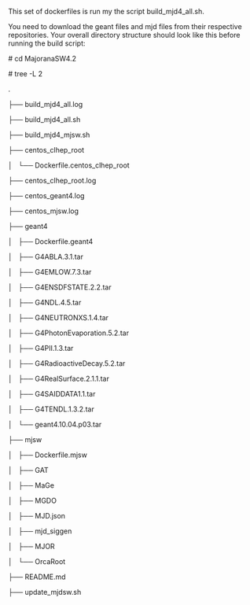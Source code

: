 This set of dockerfiles is run my the script build_mjd4_all.sh.


You need to download the geant files and mjd files from their respective repositories.
Your overall directory structure should look like this before running the build script:



\# cd MajoranaSW4.2

\# tree -L 2

.

├── build_mjd4_all.log

├── build_mjd4_all.sh

├── build_mjd4_mjsw.sh

├── centos_clhep_root

│   └── Dockerfile.centos_clhep_root

├── centos_clhep_root.log

├── centos_geant4.log

├── centos_mjsw.log

├── geant4

│   ├── Dockerfile.geant4

│   ├── G4ABLA.3.1.tar

│   ├── G4EMLOW.7.3.tar

│   ├── G4ENSDFSTATE.2.2.tar

│   ├── G4NDL.4.5.tar

│   ├── G4NEUTRONXS.1.4.tar

│   ├── G4PhotonEvaporation.5.2.tar

│   ├── G4PII.1.3.tar

│   ├── G4RadioactiveDecay.5.2.tar

│   ├── G4RealSurface.2.1.1.tar

│   ├── G4SAIDDATA1.1.tar

│   ├── G4TENDL.1.3.2.tar

│   └── geant4.10.04.p03.tar

├── mjsw

│   ├── Dockerfile.mjsw

│   ├── GAT

│   ├── MaGe

│   ├── MGDO

│   ├── MJD.json

│   ├── mjd_siggen

│   ├── MJOR

│   └── OrcaRoot

├── README.md

├── update_mjdsw.sh
